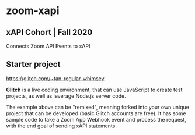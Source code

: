 # zoom-xapi
## xAPI Cohort | Fall 2020
Connects Zoom API Events to xAPI

## Starter project
https://glitch.com/~tan-regular-whimsey

**Glitch** is a live coding environment, that can use JavaScript to create test projects, as well as leverage Node.js server code.

The example above can be "remixed", meaning forked into your own unique project that can be developed (basic Glitch accounts are free). It has some sample code to take a Zoom App Webhook event and process the request, with the end goal of sending xAPI statements.
